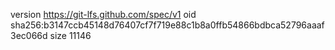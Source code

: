 version https://git-lfs.github.com/spec/v1
oid sha256:b3147ccb45148d76407cf7f719e88c1b8a0ffb54866bdbca52796aaaf3ec066d
size 11146
